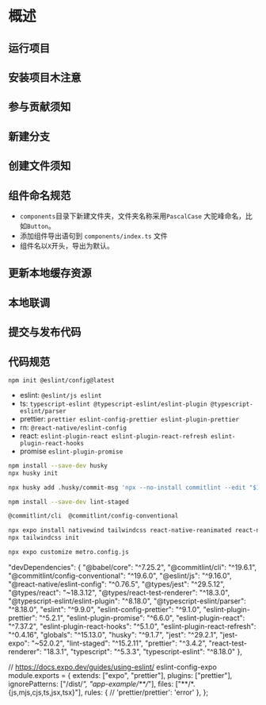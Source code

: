 
# 概述

## 运行项目

## 安装项目木注意

## 参与贡献须知

## 新建分支

## 创建文件须知

## 组件命名规范
- `components`目录下新建文件夹，文件夹名称采用`PascalCase` 大驼峰命名，比如`Button`。
- 添加组件导出语句到 `components/index.ts` 文件
- 组件名以`X`开头，导出为默认。

## 更新本地缓存资源

## 本地联调

## 提交与发布代码

## 代码规范
`npm init @eslint/config@latest`

- eslint: `@eslint/js eslint`
- ts: `typescript-eslint @typescript-eslint/eslint-plugin @typescript-eslint/parser`
- prettier: `prettier eslint-config-prettier eslint-plugin-prettier`
- rn: `@react-native/eslint-config`
- react: `eslint-plugin-react eslint-plugin-react-refresh eslint-plugin-react-hooks`
- promise `eslint-plugin-promise`

```bash
npm install --save-dev husky
npx husky init

npx husky add .husky/commit-msg 'npx --no-install commitlint --edit "$1"'

npm install --save-dev lint-staged

@commitlint/cli  @commitlint/config-conventional

npx expo install nativewind tailwindcss react-native-reanimated react-native-safe-area-context
npx tailwindcss init

npx expo customize metro.config.js
```



"devDependencies": {
    "@babel/core": "^7.25.2",
    "@commitlint/cli": "^19.6.1",
    "@commitlint/config-conventional": "^19.6.0",
    "@eslint/js": "^9.16.0",
    "@react-native/eslint-config": "^0.76.5",
    "@types/jest": "^29.5.12",
    "@types/react": "~18.3.12",
    "@types/react-test-renderer": "^18.3.0",
    "@typescript-eslint/eslint-plugin": "^8.18.0",
    "@typescript-eslint/parser": "^8.18.0",
    "eslint": "^9.9.0",
    "eslint-config-prettier": "^9.1.0",
    "eslint-plugin-prettier": "^5.2.1",
    "eslint-plugin-promise": "^6.6.0",
    "eslint-plugin-react": "^7.37.2",
    "eslint-plugin-react-hooks": "^5.1.0",
    "eslint-plugin-react-refresh": "^0.4.16",
    "globals": "^15.13.0",
    "husky": "^9.1.7",
    "jest": "^29.2.1",
    "jest-expo": "~52.0.2",
    "lint-staged": "^15.2.11",
    "prettier": "^3.4.2",
    "react-test-renderer": "18.3.1",
    "typescript": "^5.3.3",
    "typescript-eslint": "^8.18.0"
  },


  // https://docs.expo.dev/guides/using-eslint/
eslint-config-expo
module.exports = {
  extends: ["expo", "prettier"],
  plugins: ["prettier"],
  ignorePatterns: ["/dist/*", "app-example/**/*"],
  files: ["**/*.{js,mjs,cjs,ts,jsx,tsx}"],
  rules: {
    // 'prettier/prettier': 'error'
  },
};
